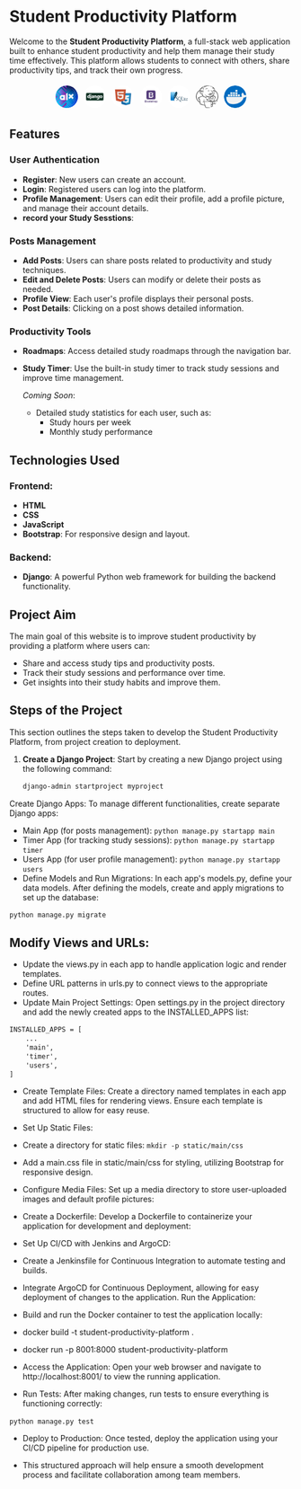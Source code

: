 # Student Productivity Platform

Welcome to the **Student Productivity Platform**, a full-stack web application built to enhance student productivity and help them manage their study time effectively. This platform allows students to connect with others, share productivity tips, and track their own progress.

<div style="display: flex; justify-content: center; align-items: center; flex-wrap: wrap;">
  <img src="icons/ALX.png" alt="ALX Icon" style="width: 40px; height: 40px; border-radius: 50%; margin: 5px;">
  <img src="icons/Django.png" alt="Django Icon" style="width: 40px; height: 40px; border-radius: 50%; margin: 5px;">
  <img src="icons/Frontend.png" alt="Ubuntu Icon" style="width: 40px; height: 40px; border-radius: 50%; margin: 5px;">
  <img src="icons/BootStrap.png" alt="Azure Icon" style="width: 40px; height: 40px; border-radius: 50%; margin: 5px;">
  <img src="icons/SQLite.png" alt="Jenkins Icon" style="width: 40px; height: 40px; border-radius: 50%; margin: 5px;">
  <img src="icons/jenkins.png" alt="Jenkins Icon" style="width: 40px; height: 40px; border-radius: 50%; margin: 5px;">
  <img src="icons/Docker.png" alt="Docker Icon" style="width: 40px; height: 40px; border-radius: 50%; margin: 5px;">
</div>

## Features

### User Authentication
- **Register**: New users can create an account.
- **Login**: Registered users can log into the platform.
- **Profile Management**: Users can edit their profile, add a profile picture, and manage their account details.
- **record your Study Sesstions**: 

### Posts Management
- **Add Posts**: Users can share posts related to productivity and study techniques.
- **Edit and Delete Posts**: Users can modify or delete their posts as needed.
- **Profile View**: Each user's profile displays their personal posts.
- **Post Details**: Clicking on a post shows detailed information.

### Productivity Tools
- **Roadmaps**: Access detailed study roadmaps through the navigation bar.
- **Study Timer**: Use the built-in study timer to track study sessions and improve time management.
  
  _Coming Soon_:  
  - Detailed study statistics for each user, such as:
    - Study hours per week
    - Monthly study performance

## Technologies Used

### Frontend:
- **HTML**
- **CSS**
- **JavaScript**
- **Bootstrap**: For responsive design and layout.

### Backend:
- **Django**: A powerful Python web framework for building the backend functionality.

## Project Aim

The main goal of this website is to improve student productivity by providing a platform where users can:
- Share and access study tips and productivity posts.
- Track their study sessions and performance over time.
- Get insights into their study habits and improve them.

## Steps of the Project

This section outlines the steps taken to develop the Student Productivity Platform, from project creation to deployment.

1. **Create a Django Project**:
   Start by creating a new Django project using the following command:
   ```bash
   django-admin startproject myproject
Create Django Apps: To manage different functionalities, create separate Django apps:

- Main App (for posts management):
```python manage.py startapp main```
- Timer App (for tracking study sessions):
```python manage.py startapp timer```
- Users App (for user profile management):
```python manage.py startapp users```
- Define Models and Run Migrations: In each app's models.py, define your data models. After defining the models, create and apply migrations to set up the database:

```python manage.py makemigrations
python manage.py migrate
```
## Modify Views and URLs:

- Update the views.py in each app to handle application logic and render templates.
- Define URL patterns in urls.py to connect views to the appropriate routes.
- Update Main Project Settings: Open settings.py in the project directory and add the newly created apps to the INSTALLED_APPS list:
```
INSTALLED_APPS = [
    ...
    'main',
    'timer',
    'users',
]
```
- Create Template Files: Create a directory named templates in each app and add HTML files for rendering views. Ensure each template is structured to allow for easy reuse.

- Set Up Static Files:

- Create a directory for static files:
``` mkdir -p static/main/css ```
- Add a main.css file in static/main/css for styling, utilizing Bootstrap for responsive design.
- Configure Media Files: Set up a media directory to store user-uploaded images and default profile pictures:

- Create a Dockerfile: Develop a Dockerfile to containerize your application for development and deployment:

- Set Up CI/CD with Jenkins and ArgoCD:

- Create a Jenkinsfile for Continuous Integration to automate testing and builds.
- Integrate ArgoCD for Continuous Deployment, allowing for easy deployment of changes to the application.
Run the Application:

- Build and run the Docker container to test the application locally:

- docker build -t student-productivity-platform .
- docker run -p 8001:8000 student-productivity-platform
- Access the Application: Open your web browser and navigate to http://localhost:8001/ to view the running application.

- Run Tests: After making changes, run tests to ensure everything is functioning correctly:


```python manage.py test```
- Deploy to Production: Once tested, deploy the application using your CI/CD pipeline for production use.

- This structured approach will help ensure a smooth development process and facilitate collaboration among team members.
